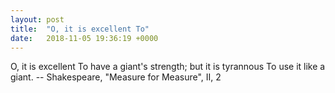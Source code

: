 ```yaml
---
layout: post
title:  "O, it is excellent To"
date:   2018-11-05 19:36:19 +0000
---
```

O, it is excellent
To have a giant's strength; but it is tyrannous
To use it like a giant.
		-- Shakespeare, "Measure for Measure", II, 2

